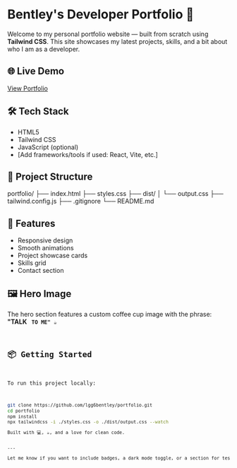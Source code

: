 # Bentley's Developer Portfolio 🚀

Welcome to my personal portfolio website — built from scratch using **Tailwind CSS**. This site showcases my latest projects, skills, and a bit about who I am as a developer.

## 🌐 Live Demo

[View Portfolio](https://your-live-site-link.com)

## 🛠️ Tech Stack

- HTML5
- Tailwind CSS
- JavaScript (optional)
- [Add frameworks/tools if used: React, Vite, etc.]

## 📁 Project Structure
portfolio/ ├── index.html ├── styles.css ├── dist/ │   └── output.css ├── tailwind.config.js ├── .gitignore └── README.md

## 🚧 Features

- Responsive design
- Smooth animations
- Project showcase cards
- Skills grid
- Contact section

## 🖼️ Hero Image

The hero section features a custom coffee cup image with the phrase:  
**"TALK <CODE> TO ME"** ☕

## 📦 Getting Started

To run this project locally:

```bash
git clone https://github.com/lgg6bentley/portfolio.git
cd portfolio
npm install
npx tailwindcss -i ./styles.css -o ./dist/output.css --watch

Built with 💻, ☕, and a love for clean code.


---

Let me know if you want to include badges, a dark mode toggle, or a section for testimonials or blog posts!
